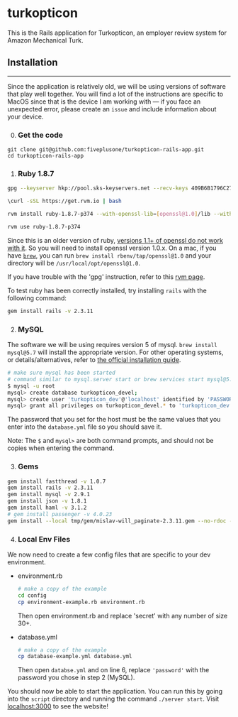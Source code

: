 # turkopticon

This is the Rails application for Turkopticon, an employer review system for Amazon Mechanical Turk.



## Installation

----

Since the application is relatively old, we will be using versions of software that play well together. You will find a lot of the instructions are specific to MacOS since that is the device I am working with — if you face an unexpected error, please create an `issue` and include information about your device.

0. ### Get the code

```
git clone git@github.com:fiveplusone/turkopticon-rails-app.git
cd turkopticon-rails-app
```

1. ### Ruby 1.8.7

```bash
gpg --keyserver hkp://pool.sks-keyservers.net --recv-keys 409B6B1796C275462A1703113804BB82D39DC0E3 7D2BAF1CF37B13E2069D6956105BD0E739499BDB

\curl -sSL https://get.rvm.io | bash

rvm install ruby-1.8.7-p374 --with-openssl-lib=[openssl@1.0]/lib --with-openssl-include=[openssl@1.0]/include --with-openssl-dir=[openssl@1.0]

rvm use ruby-1.8.7-p374
```

Since this is an older version of ruby, [versions 1.1+ of openssl do not work with it](https://github.com/rvm/rvm/issues/4781). So you will need to install openssl version 1.0.x. On a mac, if you have [`brew`](https://brew.sh/), you can run `brew install rbenv/tap/openssl@1.0` and your directory will be `/usr/local/opt/openssl@1.0`. 

If you have trouble with the 'gpg' instruction, refer to this [rvm page](https://rvm.io/rvm/security). 

To test ruby has been correctly installed, try installing `rails` with the following command:

```bash
gem install rails -v 2.3.11
```



2. ### MySQL

The software we will be using requires version 5 of mysql. `brew install mysql@5.7` will install the appropriate version. For other operating systems, or details/alternatives, refer to [the official installation guide](https://dev.mysql.com/doc/refman/5.7/en/installing.html).

```bash
# make sure mysql has been started 
# command similar to mysql.server start or brew services start mysql@5.7
$ mysql -u root
mysql> create database turkopticon_devel;
mysql> create user 'turkopticon_dev'@'localhost' identified by 'PASSWORD';
mysql> grant all privileges on turkopticon_devel.* to 'turkopticon_dev'@'localhost';
```

The password that you set for the host must be the same values that you enter into the `database.yml` file so you should save it.

Note: The `$` and `mysql>` are both command prompts, and should not be copies when entering the command.



3. ### Gems

```bash
gem install fastthread -v 1.0.7
gem install rails -v 2.3.11
gem install mysql -v 2.9.1
gem install json -v 1.8.1
gem install haml -v 3.1.2
# gem install passenger -v 4.0.23
gem install --local tmp/gem/mislav-will_paginate-2.3.11.gem --no-rdoc --no-ri # from turkoptica-rails-app dir
```



4. ### Local Env Files

We now need to create a few config files that are specific to your dev environment.

- environment.rb

  ````bash
  # make a copy of the example
  cd config
  cp environment-example.rb environment.rb
  ````

  Then open environment.rb and replace 'secret' with any number of size 30+.

- database.yml

  ```bash
  # make a copy of the example
  cp database-example.yml database.yml
  ```

  Then open `databse.yml` and on line 6, replace `'password'` with the password you chose in step 2 (MySQL).

You should now be able to start the application. You can run this by going into the `script` directory and running the command `./server start`. Visit [localhost:3000](localhost:3000) to see the website!